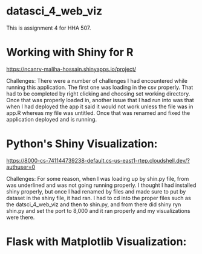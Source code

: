 # datasci_4_web_viz
This is assignment 4 for HHA 507. 


# Working with Shiny for R
https://ncanrv-maliha-hossain.shinyapps.io/project/

Challenges: There were a number of challenges I had encountered while running this application. The first one was loading in the csv properly. That had to be completed by right clicking and choosing set working directory. Once that was properly loaded in, another issue that I had run into was that when I had deployed the app it said it would not work unless the file was in app.R whereas my file was untitled. Once that was renamed and fixed the application deployed and is running. 

# Python's Shiny Visualization:
https://8000-cs-741144739238-default.cs-us-east1-rtep.cloudshell.dev/?authuser=0

Challenges: 
For some reason, when I was loading up by shin.py file, from was underlined and was not going running properly. I thought I had installed shiny properly, but once I had renamed by files and made sure to put by dataset in the shiny file, it had ran. I had to cd into the proper files such as the datsci_4_web_viz and then to shin.py, and from there did shiny ryn shin.py and set the port to 8,000 and it ran properly and my visualizations were there.


# Flask with Matplotlib Visualization:
